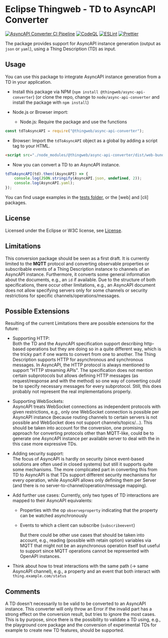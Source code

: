 # Eclipse Thingweb - TD to AsyncAPI Converter

[![AsyncAPI Converter CI Pipeline](https://github.com/eclipse-thingweb/td-tools/actions/workflows/ci-async-api-converter.yaml/badge.svg)](https://github.com/eclipse-thingweb/td-tools/actions/workflows/ci-async-api-converter.yaml)
[![CodeQL](https://github.com/eclipse-thingweb/td-tools/actions/workflows/codeql-analysis.yml/badge.svg)](https://github.com/eclipse-thingweb/td-tools/actions/workflows/codeql-analysis.yml)
[![ESLint](https://github.com/eclipse-thingweb/td-tools/actions/workflows/eslint.yml/badge.svg)](https://github.com/eclipse-thingweb/td-tools/actions/workflows/eslint.yml)
[![Prettier](https://github.com/eclipse-thingweb/td-tools/actions/workflows/prettier.yml/badge.svg)](https://github.com/eclipse-thingweb/td-tools/actions/workflows/prettier.yml)


The package provides support for AsyncAPI instance generation (output as `json` or `yaml`), using a Thing Description (TD) as input.

## Usage

You can use this package to integrate AsyncAPI instance generation from a TD in your application.

-   Install this package via NPM (`npm install @thingweb/async-api-converter`) (or clone the repo, change to `node/async-api-converter` and install the package with `npm install`)
-   Node.js or Browser import:

    -   Node.js: Require the package and use the functions

```javascript
const tdToAsyncAPI = require("@thingweb/async-api-converter");
```

-   Browser: Import the `tdToAsyncAPI` object as a global by adding a script tag to your HTML.

```html
<script src="./node_modules/@thingweb/async-api-converter/dist/web-bundle.min.js"></script>
```

-   Now you can convert a TD to an AsyncAPI instance.

```javascript
tdToAsyncAPI(td).then((AsyncAPI) => {
    console.log(JSON.stringify(AsyncAPI.json, undefined, 2));
    console.log(AsyncAPI.yaml);
});
```

You can find usage examples in the [tests folder](./tests/), or the [web] and [cli] packages.

## License

Licensed under the Eclipse or W3C license, see [License](https://github.com/eclipse-thingweb/td-tools/blob/main/LICENSE.md).

## Limitations

This conversion package should be seen as a first draft.
It is currently limited to the **MQTT** protocol and converting observable properties or subscribable events of a Thing Description instance to channels of an AsyncAPI instance.
Furthermore, it converts some general information about the documents, e.g., an `id` if available.
Due to the structure of both specifications, there occur other limitations, e.g., an AsyncAPI document does not allow specifying servers only for some channels or security restrictions for specific channels/operations/messages.

## Possible Extensions

Resulting of the current Limitations there are possible extensions for the future:

-   Supporting HTTP:  
    Both the TD and the AsyncAPI specification support describing http-based operations but they are doing so in a quite different way, which is the tricky part if one wants to convert from one to another.
    The Thing Description supports HTTP for asynchronous and synchronous messages.
    In AsyncAPI, the HTTP protocol is always mentioned to support "HTTP streaming APIs".
    The specification does not mention certain subprotocols but allows defining HTTP messages (as request/response and with the method) so one way of converting could be to specify necessary messages for every subprotocol.
    Still, this does probably not represent the real implementations properly.

-   Supporting WebSockets:  
    AsyncAPI treats WebSocket connections as independent protocols with given restrictions, e.g., only one WebSocket connection is possible per AsyncAPI instance (because routing channels to certain servers is not possible and WebSocket does not support channels/topics/...).
    This should be taken into account for the conversion, one promising approach for converting protocols other than MQTT-like, could be to generate one AsyncAPI instance per available server to deal with the in this case more expressive TDs.
-   Adding security support:  
    The focus of AsyncAPI is hardly on security (since event-based solutions are often used in closed systems) but still it supports quite some mechanisms.
    The more complicated part in converting this from TD to AsyncAPI is that TDs support different security mechanisms for every operation, while AsyncAPI allows only defining them per Server (and there is no server-to-channel/operation/message mapping).

-   Add further use cases:
    Currently, only two types of TD interactions are mapped to their AsyncAPI equivalents:

    -   Properties with the op `observeproperty` indicating that the property can be watched asynchronously
    -   Events to which a client can subscribe (`subscribeevent`)

        But there could be other use cases that should be taken into account, e.g., reading (possible with retain option) variables via MQTT that might not be an asynchronous operation itself but useful to support since MQTT operations cannot be represented with OpenAPI instances.

-   Think about how to treat interactions with the same path (-> same AsyncAPI channel), e.g., a property and an event that both interact with `thing.example.com/status`

## Comments

A TD doesn't necessarily to be valid to be converted to an AsyncAPI instance.
This converter will only throw an Error if the invalid part has a strong effect on the conversion result, but tries to ignore the most cases.
This is by purpose, since there is the possibility to validate a TD using, e.g., the playground core package and the conversion of experimental TDs for example to create new TD features, should be supported.
